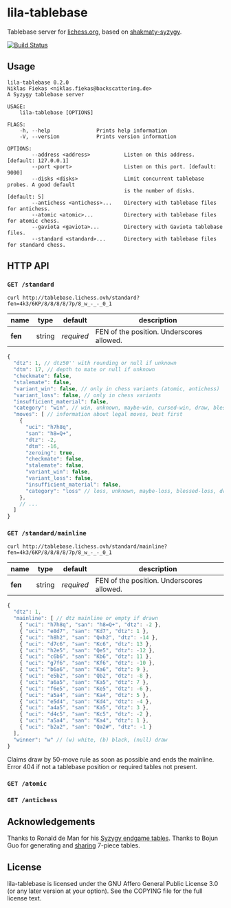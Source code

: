 lila-tablebase
==============

Tablebase server for [lichess.org](https://tablebase.lichess.ovh),
based on [shakmaty-syzygy](https://crates.io/crates/shakmaty-syzygy).

[![Build Status](https://travis-ci.org/niklasf/lila-tablebase.svg?branch=master)](https://travis-ci.org/niklasf/lila-tablebase)

Usage
-----

```
lila-tablebase 0.2.0
Niklas Fiekas <niklas.fiekas@backscattering.de>
A Syzygy tablebase server

USAGE:
    lila-tablebase [OPTIONS]

FLAGS:
    -h, --help               Prints help information
    -V, --version            Prints version information

OPTIONS:
        --address <address>           Listen on this address. [default: 127.0.0.1]
        --port <port>                 Listen on this port. [default: 9000]
        --disks <disks>               Limit concurrent tablebase probes. A good default
                                      is the number of disks. [default: 5]
        --antichess <antichess>...    Directory with tablebase files for antichess.
        --atomic <atomic>...          Directory with tablebase files for atomic chess.
        --gaviota <gaviota>...        Directory with Gaviota tablebase files.
        --standard <standard>...      Directory with tablebase files for standard chess.
```

HTTP API
--------

### `GET /standard`

```
curl http://tablebase.lichess.ovh/standard?fen=4k3/6KP/8/8/8/8/7p/8_w_-_-_0_1
```

name | type | default | description
--- | --- | --- | ---
**fen** | string | *required* | FEN of the position. Underscores allowed.

```javascript
{
  "dtz": 1, // dtz50'' with rounding or null if unknown
  "dtm": 17, // depth to mate or null if unknown
  "checkmate": false,
  "stalemate": false,
  "variant_win": false, // only in chess variants (atomic, antichess)
  "variant_loss": false, // only in chess variants
  "insufficient_material": false,
  "category": "win", // win, unknown, maybe-win, cursed-win, draw, blessed-loss, maybe-loss, loss
  "moves": [ // information about legal moves, best first
    {
      "uci": "h7h8q",
      "san": "h8=Q+",
      "dtz": -2,
      "dtm": -16,
      "zeroing": true,
      "checkmate": false,
      "stalemate": false,
      "variant_win": false,
      "variant_loss": false,
      "insufficient_material": false,
      "category": "loss" // loss, unknown, maybe-loss, blessed-loss, draw, cursed-win, maybe-win, win
    },
    // ...
  ]
}
```

### `GET /standard/mainline`

```
curl http://tablebase.lichess.ovh/standard/mainline?fen=4k3/6KP/8/8/8/8/7p/8_w_-_-_0_1
```

name | type | default | description
--- | --- | --- | ---
**fen** | string | *required* | FEN of the position. Underscores allowed.

```javascript
{
  "dtz": 1,
  "mainline": [ // dtz mainline or empty if drawn
    { "uci": "h7h8q", "san": "h8=Q+", "dtz": -2 },
    { "uci": "e8d7", "san": "Kd7", "dtz": 1 },
    { "uci": "h8h2", "san": "Qxh2", "dtz": -14 },
    { "uci": "d7c6", "san": "Kc6", "dtz": 13 },
    { "uci": "h2e5", "san": "Qe5", "dtz": -12 },
    { "uci": "c6b6", "san": "Kb6", "dtz": 11 },
    { "uci": "g7f6", "san": "Kf6", "dtz": -10 },
    { "uci": "b6a6", "san": "Ka6", "dtz": 9 },
    { "uci": "e5b2", "san": "Qb2", "dtz": -8 },
    { "uci": "a6a5", "san": "Ka5", "dtz": 7 },
    { "uci": "f6e5", "san": "Ke5", "dtz": -6 },
    { "uci": "a5a4", "san": "Ka4", "dtz": 5 },
    { "uci": "e5d4", "san": "Kd4", "dtz": -4 },
    { "uci": "a4a5", "san": "Ka5", "dtz": 3 },
    { "uci": "d4c5", "san": "Kc5", "dtz": -2 },
    { "uci": "a5a4", "san": "Ka4", "dtz": 1 },
    { "uci": "b2a2", "san": "Qa2#", "dtz": -1 }
  ],
  "winner": "w" // (w) white, (b) black, (null) draw
}
```

Claims draw by 50-move rule as soon as possible and ends the mainline.
Error 404 if not a tablebase position or required tables not present.

### `GET /atomic`

### `GET /antichess`

Acknowledgements
----------------

Thanks to Ronald de Man for his [Syzygy endgame tables](https://github.com/syzygy1/tb).
Thanks to Bojun Guo for generating and [sharing](http://www.talkchess.com/forum/viewtopic.php?t=66797) 7-piece tables.

License
-------

lila-tablebase is licensed under the GNU Affero General Public License 3.0 (or any later version at your
option). See the COPYING file for the full license text.
